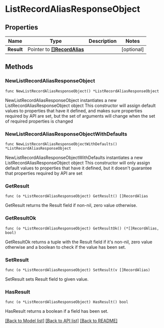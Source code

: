 # ListRecordAliasResponseObject

## Properties

Name | Type | Description | Notes
------------ | ------------- | ------------- | -------------
**Result** | Pointer to [**[]RecordAlias**](RecordAlias.md) |  | [optional] 

## Methods

### NewListRecordAliasResponseObject

`func NewListRecordAliasResponseObject() *ListRecordAliasResponseObject`

NewListRecordAliasResponseObject instantiates a new ListRecordAliasResponseObject object
This constructor will assign default values to properties that have it defined,
and makes sure properties required by API are set, but the set of arguments
will change when the set of required properties is changed

### NewListRecordAliasResponseObjectWithDefaults

`func NewListRecordAliasResponseObjectWithDefaults() *ListRecordAliasResponseObject`

NewListRecordAliasResponseObjectWithDefaults instantiates a new ListRecordAliasResponseObject object
This constructor will only assign default values to properties that have it defined,
but it doesn't guarantee that properties required by API are set

### GetResult

`func (o *ListRecordAliasResponseObject) GetResult() []RecordAlias`

GetResult returns the Result field if non-nil, zero value otherwise.

### GetResultOk

`func (o *ListRecordAliasResponseObject) GetResultOk() (*[]RecordAlias, bool)`

GetResultOk returns a tuple with the Result field if it's non-nil, zero value otherwise
and a boolean to check if the value has been set.

### SetResult

`func (o *ListRecordAliasResponseObject) SetResult(v []RecordAlias)`

SetResult sets Result field to given value.

### HasResult

`func (o *ListRecordAliasResponseObject) HasResult() bool`

HasResult returns a boolean if a field has been set.


[[Back to Model list]](../README.md#documentation-for-models) [[Back to API list]](../README.md#documentation-for-api-endpoints) [[Back to README]](../README.md)


